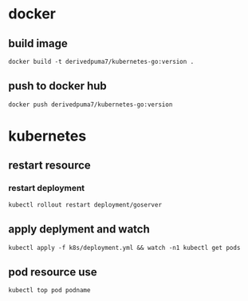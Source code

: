 # docker

## build image
```console
docker build -t derivedpuma7/kubernetes-go:version .
```

## push to docker hub
```console
docker push derivedpuma7/kubernetes-go:version
```

# kubernetes
## restart resource
### restart deployment
```console
kubectl rollout restart deployment/goserver
```

## apply deplyment and watch
```console
kubectl apply -f k8s/deployment.yml && watch -n1 kubectl get pods
```

## pod resource use
```console
kubectl top pod podname
```